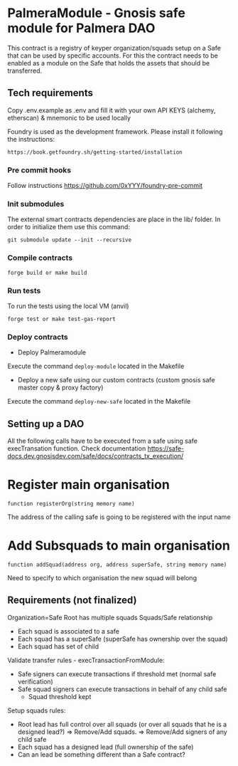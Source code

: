 # PalmeraModule - Gnosis safe module for Palmera DAO

This contract is a registry of keyper organization/squads setup on a Safe that can be used by specific accounts. For this the contract needs to be enabled as a module on the Safe that holds the assets that should be transferred.

## Tech requirements

Copy .env.example as .env and fill it with your own API KEYS (alchemy, etherscan) & mnemonic to be used locally

Foundry is used as the development framework. Please install it following the instructions:

```
https://book.getfoundry.sh/getting-started/installation
```

### Pre commit hooks

Follow instructions https://github.com/0xYYY/foundry-pre-commit

### Init submodules

The external smart contracts dependencies are place in the lib/ folder. In order to initialize them use this command:

```
git submodule update --init --recursive
```

### Compile contracts

```
forge build or make build
```

### Run tests

To run the tests using the local VM (anvil)

```
forge test or make test-gas-report
```

### Deploy contracts

-   Deploy Palmeramodule

Execute the command `deploy-module` located in the Makefile

-   Deploy a new safe using our custom contracts (custom gnosis safe master copy & proxy factory)

Execute the command `deploy-new-safe` located in the Makefile

## Setting up a DAO

All the following calls have to be executed from a safe using safe execTransation function. Check documentation https://safe-docs.dev.gnosisdev.com/safe/docs/contracts_tx_execution/

# Register main organisation

`function registerOrg(string memory name)`

The address of the calling safe is going to be registered with the input name

# Add Subsquads to main organisation

`function addSquad(address org, address superSafe, string memory name)`

Need to specify to which organisation the new squad will belong

## Requirements (not finalized)

Organization=Safe Root has multiple squads
Squads/Safe relationship

-   Each squad is associated to a safe
-   Each squad has a superSafe (superSafe has ownership over the squad)
-   Each squad has set of child

Validate transfer rules - execTransactionFromModule:

-   Safe signers can execute transactions if threshold met (normal safe verification)
-   Safe squad signers can execute transactions in behalf of any child safe
    -   Squad threshold kept

Setup squads rules:

-   Root lead has full control over all squads (or over all squads that he is a designed lead?)
    => Remove/Add squads.
    => Remove/Add signers of any child safe
-   Each squad has a designed lead (full ownership of the safe)
-   Can an lead be something different than a Safe contract?
